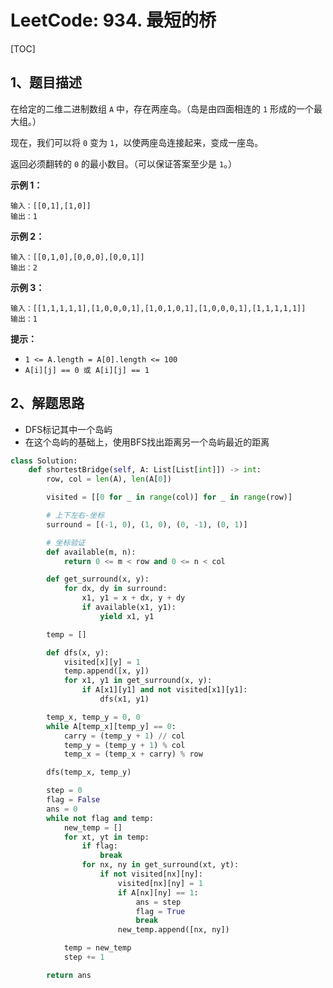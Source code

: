 # LeetCode: 934. 最短的桥

[TOC]

## 1、题目描述

在给定的二维二进制数组 `A` 中，存在两座岛。（岛是由四面相连的 `1` 形成的一个最大组。）

现在，我们可以将 `0` 变为 `1`，以使两座岛连接起来，变成一座岛。

返回必须翻转的 `0` 的最小数目。（可以保证答案至少是 `1`。）

 

**示例 1：**

```
输入：[[0,1],[1,0]]
输出：1
```


**示例 2：**

```
输入：[[0,1,0],[0,0,0],[0,0,1]]
输出：2
```


**示例 3：**

```
输入：[[1,1,1,1,1],[1,0,0,0,1],[1,0,1,0,1],[1,0,0,0,1],[1,1,1,1,1]]
输出：1
```

**提示：**

-   `1 <= A.length = A[0].length <= 100`
-   `A[i][j] == 0 或 A[i][j] == 1`



## 2、解题思路

-   DFS标记其中一个岛屿
-   在这个岛屿的基础上，使用BFS找出距离另一个岛屿最近的距离



```python
class Solution:
    def shortestBridge(self, A: List[List[int]]) -> int:
        row, col = len(A), len(A[0])

        visited = [[0 for _ in range(col)] for _ in range(row)]

        # 上下左右-坐标
        surround = [(-1, 0), (1, 0), (0, -1), (0, 1)]

        # 坐标验证
        def available(m, n):
            return 0 <= m < row and 0 <= n < col

        def get_surround(x, y):
            for dx, dy in surround:
                x1, y1 = x + dx, y + dy
                if available(x1, y1):
                    yield x1, y1

        temp = []

        def dfs(x, y):
            visited[x][y] = 1
            temp.append([x, y])
            for x1, y1 in get_surround(x, y):
                if A[x1][y1] and not visited[x1][y1]:
                    dfs(x1, y1)

        temp_x, temp_y = 0, 0
        while A[temp_x][temp_y] == 0:
            carry = (temp_y + 1) // col
            temp_y = (temp_y + 1) % col
            temp_x = (temp_x + carry) % row

        dfs(temp_x, temp_y)

        step = 0
        flag = False
        ans = 0
        while not flag and temp:
            new_temp = []
            for xt, yt in temp:
                if flag:
                    break
                for nx, ny in get_surround(xt, yt):
                    if not visited[nx][ny]:
                        visited[nx][ny] = 1
                        if A[nx][ny] == 1:
                            ans = step
                            flag = True
                            break
                        new_temp.append([nx, ny])

            temp = new_temp
            step += 1

        return ans
```

